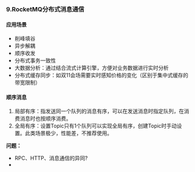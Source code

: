 ### 9.RocketMQ分布式消息通信

#### 应用场景

- 削峰填谷
- 异步解耦
- 顺序收发
- 分布式事务一致性
- 大数据分析：通过结合流式计算引擎，方便对业务数据进行实时分析
- 分布式缓存同步：如双11会场需要实时感知价格的变化（区别于集中式缓存的带宽限制）

#### 顺序消息

1. 局部有序：指发送同一个队列的消息有序，可以在发送消息时指定队列，在消费消息时也按顺序消费。
2. 全局有序：设置Topic只有1个队列可以实现全局有序，创建Topic时手动设置。此类场景极少，性能差，不推荐使用。

**问题：**

- RPC、HTTP、消息通信的异同?
- 

